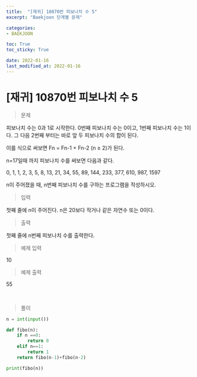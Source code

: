 ```yaml
---
title:  "[재귀] 10870번 피보나치 수 5"
excerpt: "Baekjoon 단계별 문제"

categories:
- BAEKJOON

toc: True
toc_sticky: True

date: 2022-01-16
last_modified_at: 2022-01-16
---
```


# [재귀] 10870번 피보나치 수 5

> 문제

피보나치 수는 0과 1로 시작한다. 0번째 피보나치 수는 0이고, 1번째 피보나치 수는 1이다. 그 다음 2번째 부터는 바로 앞 두 피보나치 수의 합이 된다.

이를 식으로 써보면 Fn = Fn-1 + Fn-2 (n ≥ 2)가 된다.

n=17일때 까지 피보나치 수를 써보면 다음과 같다.

0, 1, 1, 2, 3, 5, 8, 13, 21, 34, 55, 89, 144, 233, 377, 610, 987, 1597

n이 주어졌을 때, n번째 피보나치 수를 구하는 프로그램을 작성하시오.

> 입력

첫째 줄에 n이 주어진다. n은 20보다 작거나 같은 자연수 또는 0이다.

> 출력

첫째 줄에 n번째 피보나치 수를 출력한다.

> 예제 입력

10

> 예제 출력

55

<br>

> 풀이

```python
n = int(input())

def fibo(n):
    if n ==0:
        return 0
    elif n==1:
        return 1
    return fibo(n-1)+fibo(n-2)

print(fibo(n))
```
